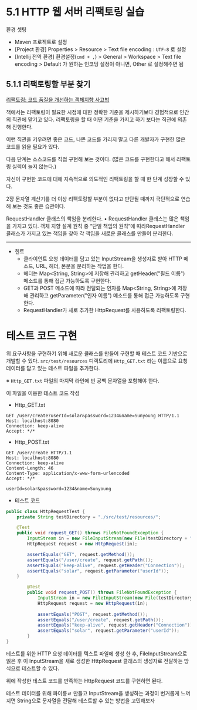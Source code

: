 # 5.1 HTTP 웹 서버 리팩토링 실습

환경 셋팅

- Maven 프로젝트로 설정
- [Project 환경] Properties > Resource > Text file encoding : `UTF-8` 로 설정
- [Intellij 전역 환경] 환경설정(`cmd + ,`) > General > Workspace > Text file encoding > Default 가 원하는 인코딩 설정이 아니면, Other 로 설정해주면 됨

## 5.1.1 리팩토링할 부분 찾기

[리팩토링: 코드 품질을 개선하는 객체지향 사고법](https://www.notion.so/e95877feb5d74870a25a2ad241c2c5f7)

책에서는 리팩토링이 필요한 시점에 대한 정확한 기준을 제시하기보다 경험적으로 인간의 직관에 맡기고 있다. 리팩토링을 할 때 어떤 기준을 가지고 하기 보다는 직관에 의존해 진행한다.

이런 직관을 키우려면 좋은 코드, 나쁜 코드를 가리지 말고 다른 개발자가 구현한 많은 코드를 읽을 필요가 있다.

다음 단계는 소스코드를 직접 구현해 보는 것이다. (많은 코드를 구현한다고 해서 리팩토링 실력이 늘지 않는다.)

자신이 구현한 코드에 대해 지속적으로 의도적인 리팩토링을 할 때 한 단계 성장할 수 있다.

2장 문자열 계산기를 더 이상 리팩토링할 부분이 없다고 판단될 때까지 극단적으로 연습해 보는 것도 좋은 습관이다.



RequestHandler 클래스의 책임을 분리한다. • RequestHandler 클래스는 많은 책임을 가지고 있다. 객체 지향 설계 원칙 중 “단일 책임의 원칙”에 따라RequestHandler 클래스가 가지고 있는 책임을 찾아 각 책임을 새로운 클래스를 만들어 분리한다.

------

- 힌트
  - 클라이언트 요청 데이터를 담고 있는 InputStream을 생성자로 받아 HTTP 메소드, URL, 헤더, 본문을 분리하는 작업을 한다.
  - 헤더는 Map<String, String>에 저장해 관리하고 getHeader("필드 이름") 메소드를 통해 접근 가능하도록 구현한다.
  - GET과 POST 메소드에 따라 전달되는 인자를 Map<String, String>에 저장해 관리하고 getParameter("인자 이름") 메소드를 통해 접근 가능하도록 구현한다.
  - RequestHandler가 새로 추가한 HttpRequest를 사용하도록 리팩토링한다.

# 테스트 코드 구현

위 요구사항을 구현하기 위해 새로운 클래스를 만들어 구현할 때 테스트 코드 기반으로 개발할 수 있다. `src/test/resources` 디렉토리에 `Http_GET.txt` 라는 이름으로 요청 데이터를 담고 있는 테스트 파일을 추가한다.

※ `Http_GET.txt` 파일의 마지막 라인에 빈 공백 문자열을 포함해야 한다.

이 파일을 이용한 테스트 코드 작성

- Http_GET.txt

```
GET /user/create?userId=solar&password=1234&name=Sunyoung HTTP/1.1
Host: localhost:8080
Connection: keep-alive
Accept: */*
```

- Http_POST.txt

```
GET /user/create HTTP/1.1
Host: localhost:8080
Connection: keep-alive
Content-Length: 46
Content-Type: application/x-www-form-urlencoded
Accept: */*

userId=solar&password=1234&name=Sunyoung
```

- 테스트 코드

```java
public class HttpRequestTest {
    private String testDirectory = "./src/test/resources/";

    @Test
    public void request_GET() throws FileNotFoundException {
        InputStream in = new FileInputStream(new File(testDirectory + "Http_GET.txt"));
        HttpRequest request = new HttpRequest(in);

        assertEquals("GET", request.getMethod());
        assertEquals("/user/create", request.getPath());
        assertEquals("keep-alive", request.getHeader("Connection"));
        assertEquals("solar", request.getParameter("userId"));
    }

		@Test
		public void request_POST() throws FileNotFoundException {
		    InputStream in = new FileInputStream(new File(testDirectory + "Http_POST.txt"));
		    HttpRequest request = new HttpRequest(in);
		
		    assertEquals("POST", request.getMethod());
		    assertEquals("/user/create", request.getPath());
		    assertEquals("keep-alive", request.getHeader("Connection"));
		    assertEquals("solar", request.getParameter("userId"));
		}
}
```

테스트를 위한 HTTP 요청 데이터를 텍스트 파일에 생성 한 후, FileInputStream으로 읽은 후 이 InputStream을 새로 생성한 HttpRequest 클래스의 생성자로 전달하는 방식으로 테스트할 수 있다.

위에 작성한 테스트 코드를 만족하는 HttpRequest 코드를 구현하면 된다.

테스트 데이터를 위해 파이릉ㄹ 만들고 InputStream을 생성하는 과정이 번거롭게 느껴지면 String으로 문자열을 전달해 테스트할 수 있는 방법을 고민해보자
